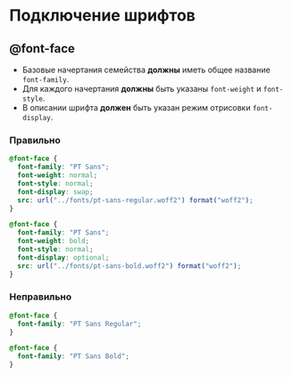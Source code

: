 # Подключение шрифтов

## @font-face

- Базовые начертания семейства **должны** иметь общее название `font-family`.
- Для каждого начертания **должны** быть указаны `font-weight` и `font-style`.
- В описании шрифта **должен** быть указан режим отрисовки `font-display`.

### Правильно

```css
@font-face {
  font-family: "PT Sans";
  font-weight: normal;
  font-style: normal;
  font-display: swap;
  src: url("../fonts/pt-sans-regular.woff2") format("woff2");
}

@font-face {
  font-family: "PT Sans";
  font-weight: bold;
  font-style: normal;
  font-display: optional;
  src: url("../fonts/pt-sans-bold.woff2") format("woff2");
}
```

### Неправильно

```css
@font-face {
  font-family: "PT Sans Regular";
}

@font-face {
  font-family: "PT Sans Bold";
}
```
